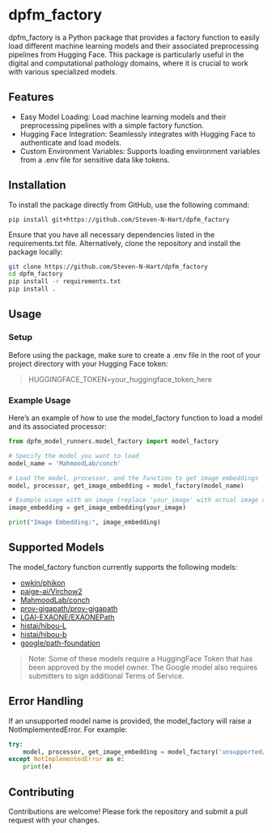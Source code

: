 # dpfm_factory
dpfm_factory is a Python package that provides a factory function to easily load different machine learning models and 
their associated preprocessing pipelines from Hugging Face. This package is particularly useful in the digital 
and computational pathology domains, where it is crucial to work with various specialized models.

## Features
 * Easy Model Loading: Load machine learning models and their preprocessing pipelines with a simple factory function.
 * Hugging Face Integration: Seamlessly integrates with Hugging Face to authenticate and load models.
 * Custom Environment Variables: Supports loading environment variables from a .env file for sensitive data like tokens.

## Installation
To install the package directly from GitHub, use the following command:

```shell
pip install git+https://github.com/Steven-N-Hart/dpfm_factory
```

Ensure that you have all necessary dependencies listed in the requirements.txt file. Alternatively, clone the 
repository and install the package locally:

```bash
git clone https://github.com/Steven-N-Hart/dpfm_factory
cd dpfm_factory
pip install -r requirements.txt
pip install .
```
## Usage
### Setup
Before using the package, make sure to create a .env file in the root of your project directory with your Hugging Face 
token:

> HUGGINGFACE_TOKEN=your_huggingface_token_here

### Example Usage
Here’s an example of how to use the model_factory function to load a model and its associated processor:

```python
from dpfm_model_runners.model_factory import model_factory

# Specify the model you want to load
model_name = 'MahmoodLab/conch'

# Load the model, processor, and the function to get image embeddings
model, processor, get_image_embedding = model_factory(model_name)

# Example usage with an image (replace 'your_image' with actual image data)
image_embedding = get_image_embedding(your_image)

print("Image Embedding:", image_embedding)
```

## Supported Models
The model_factory function currently supports the following models:

 * [owkin/phikon](https://www.medrxiv.org/content/10.1101/2023.07.21.23292757v1)
 * [paige-ai/Virchow2](https://arxiv.org/abs/2408.00738)
 * [MahmoodLab/conch](https://www.nature.com/articles/s41591-024-02856-4)
 * [prov-gigapath/prov-gigapath](https://www.nature.com/articles/s41586-024-07441-w)
 * [LGAI-EXAONE/EXAONEPath](https://arxiv.org/abs/2408.00380)
 * [histai/hibou-L](https://arxiv.org/html/2406.05074v1)
 * [histai/hibou-b](https://arxiv.org/html/2406.05074v1)
 * [google/path-foundation](https://huggingface.co/google/path-foundation)

> Note: Some of these models require a HuggingFace Token that has been approved by the model owner. The Google model 
> also requires submitters to sign additional Terms of Service.
 

## Error Handling
If an unsupported model name is provided, the model_factory will raise a NotImplementedError. For example:

```python
try:
    model, processor, get_image_embedding = model_factory('unsupported/model_name')
except NotImplementedError as e:
    print(e)
```
## Contributing
Contributions are welcome! Please fork the repository and submit a pull request with your changes.
